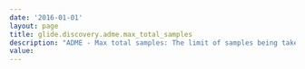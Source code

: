 ```yaml
---
date: '2016-01-01'
layout: page
title: glide.discovery.adme.max_total_samples
description: "ADME - Max total samples: The limit of samples being taken by the script. The script will stop running after this amount of samples are taken."
value:  
---
```

